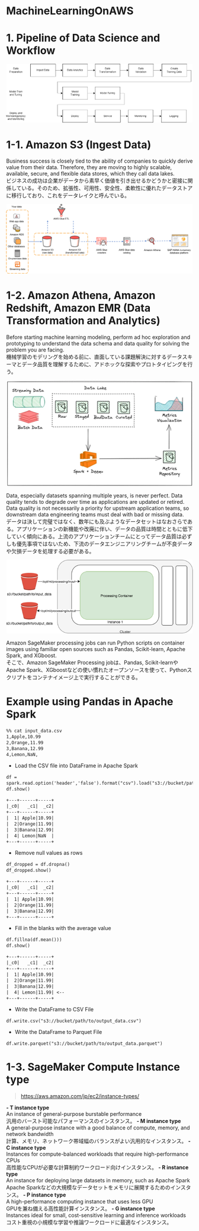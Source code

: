 # MachineLearningOnAWS

# 1. Pipeline of Data Science and Workflow

![WorkFlow.png](https://github.com/developer-onizuka/Diagrams/blob/main/MachineLearningOnAWS/WorkFlow.drawio.png)

# 1-1. Amazon S3 (Ingest Data)
Business success is closely tied to the ability of companies to quickly derive value from their data. Therefore, they are moving to highly scalable, available, secure, and flexible data stores, which they call data lakes.<br>
ビジネスの成功は企業がデータから素早く価値を引き出せるかどうかと密接に関係している。そのため、拡張性、可用性、安全性、柔軟性に優れたデータストアに移行しており、これをデータレイクと呼んでいる。

![data-diagram.png](https://github.com/developer-onizuka/MachineLearningOnAWS/blob/main/data-diagram.png)

# 1-2. Amazon Athena, Amazon Redshift, Amazon EMR (Data Transformation and Analytics)
Before starting machine learning modeling, perform ad hoc exploration and prototyping to understand the data schema and data quality for solving the problem you are facing.<br>
機械学習のモデリングを始める前に、直面している課題解決に対するデータスキーマとデータ品質を理解するために、アドホックな探索やプロトタイピングを行う。

![SparkAndDeequ](https://github.com/developer-onizuka/MachineLearningOnAWS/blob/main/SparkAndDeequ.png)

Data, especially datasets spanning multiple years, is never perfect. Data quality tends to degrade over time as applications are updated or retired. Data quality is not necessarily a priority for upstream application teams, so downstream data engineering teams must deal with bad or missing data.<br>
データは決して完璧ではなく、数年にも及ぶようなデータセットはなおさらである。アプリケーションの新機能や改廃に伴い、データの品質は時間とともに低下していく傾向にある。上流のアプリケーションチームにとってデータ品質は必ずしも優先事項ではないため、下流のデータエンジニアリングチームが不良データや欠損データを処理する必要がある。

![Processing-1.png](https://github.com/developer-onizuka/MachineLearningOnAWS/blob/main/Processing-1.png)

Amazon SageMaker processing jobs can run Python scripts on container images using familiar open sources such as Pandas, Scikit-learn, Apache Spark, and XGboost.<br>
そこで、Amazon SageMaker Processing jobは、Pandas, Scikit-learnやApache Spark、XGboostなどの使い慣れたオープンソースを使って、Pythonスクリプトをコンテナイメージ上で実行することができる。<br>

# Example using Pandas in Apache Spark
```
%% cat input_data.csv
1,Apple,10.99
2,Orange,11.99
3,Banana,12.99
4,Lemon,NaN,
```
- Load the CSV file into DataFrame in Apache Spark
```
df = spark.read.option('header','false').format("csv").load("s3://bucket/path/to/input_data.csv")
df.show()
```
```
+---+------+-----+
|_c0|   _c1|  _c2|
+---+------+-----+
|  1| Apple|10.99|
|  2|Orange|11.99|
|  3|Banana|12.99|
|  4| Lemon|NaN  |
+---+------+-----+
```
- Remove null values ​​as rows
```
df_dropped = df.dropna()
df_dropped.show()
```
```
+---+------+-----+
|_c0|   _c1|  _c2|
+---+------+-----+
|  1| Apple|10.99|
|  2|Orange|11.99|
|  3|Banana|12.99|
+---+------+-----+
```
- Fill in the blanks with the average value
```
df.fillna(df.mean()))
df.show()
```
```
+---+------+-----+
|_c0|   _c1|  _c2|
+---+------+-----+
|  1| Apple|10.99|
|  2|Orange|11.99|
|  3|Banana|12.99|
|  4| Lemon|11.99| <--
+---+------+-----+
```
- Write the DataFrame to CSV File
```
df.write.csv("s3://bucket/path/to/output_data.csv")
```
- Write the DataFrame to Parquet File
```
df.write.parquet("s3://bucket/path/to/output_data.parquet")
```

# 1-3. SageMaker Compute Instance type
> https://aws.amazon.com/jp/ec2/instance-types/

**- T instance type**<br>
  An instance of general-purpose burstable performance<br>
  汎用のバースト可能なパフォーマンスのインスタンス。
**- M instance type**<br>
  A general-purpose instance with a good balance of compute, memory, and network bandwidth<br>
  計算、メモリ、ネットワーク帯域幅のバランスがよい汎用的なインスタンス。
**- C instance type**<br>
  Instances for compute-balanced workloads that require high-performance CPUs<br>
  高性能なCPUが必要な計算制約ワークロード向けインスタンス。
**- R instance type**<br>
  An instance for deploying large datasets in memory, such as Apache Spark<br>
  Apache Sparkなどの大規模なデータセットをメモリに展開するためのインスタンス。
**- P instance type**<br>
  A high-performance computing instance that uses less GPU<br>
  GPUを兼ね備える高性能計算インスタンス。
**- G instance type**<br>
  Instances ideal for small, cost-sensitive learning and inference workloads<br>
  コスト重視の小規模な学習や推論ワークロードに最適なインスタンス。

